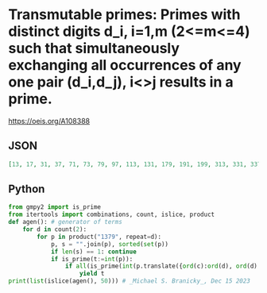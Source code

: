 # Transmutable primes: Primes with distinct digits d\_i, i\=1,m \(2<\=m<\=4\) such that simultaneously exchanging all occurrences of any one pair \(d\_i,d\_j\), i<\>j results in a prime\.
https://oeis.org/A108388
## JSON
```JSON
[13, 17, 31, 37, 71, 73, 79, 97, 113, 131, 179, 191, 199, 313, 331, 337, 773, 911, 919, 1171, 1933, 3391, 7717, 9311, 11113, 11119, 11177, 11717, 11933, 33199, 33331, 77171, 77711, 77713, 79999, 97777, 99991, 113111, 131111, 131113, 131171, 131311]
```
## Python
```Python
from gmpy2 import is_prime
from itertools import combinations, count, islice, product
def agen(): # generator of terms
    for d in count(2):
        for p in product("1379", repeat=d):
            p, s = "".join(p), sorted(set(p))
            if len(s) == 1: continue
            if is_prime(t:=int(p)):
                if all(is_prime(int(p.translate({ord(c):ord(d), ord(d):ord(c)}))) for c, d in combinations(s, 2)):
                    yield t
print(list(islice(agen(), 50))) # _Michael S. Branicky_, Dec 15 2023
```
